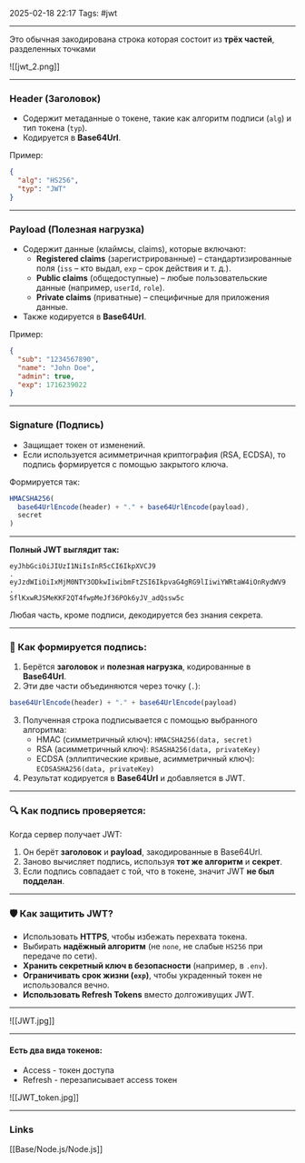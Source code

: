 2025-02-18 22:17
Tags: #jwt

---

Это обычная закодирована строка которая состоит из **трёх частей**, разделенных точками

![[jwt_2.png]]

---
### Header (Заголовок)

- Содержит метаданные о токене, такие как алгоритм подписи (`alg`) и тип токена (`typ`).
- Кодируется в **Base64Url**.

Пример:
```JSON
{
  "alg": "HS256",
  "typ": "JWT"
}
```

---
### Payload (Полезная нагрузка)

- Содержит данные (клаймсы, claims), которые включают:
	- **Registered claims** (зарегистрированные) – стандартизированные поля (`iss` – кто выдал, `exp` – срок действия и т. д.).
	- **Public claims** (общедоступные) – любые пользовательские данные (например, `userId`, `role`).
	- **Private claims** (приватные) – специфичные для приложения данные.
- Также кодируется в **Base64Url**.

Пример:
```JSON
{
  "sub": "1234567890",
  "name": "John Doe",
  "admin": true,
  "exp": 1716239022
}
```

---

### Signature (Подпись)

- Защищает токен от изменений.
- Если используется асимметричная криптография (RSA, ECDSA), то подпись формируется с помощью закрытого ключа.

Формируется так:
```js
HMACSHA256(
  base64UrlEncode(header) + "." + base64UrlEncode(payload),
  secret
)
```

---

**Полный JWT выглядит так:**

```
eyJhbGciOiJIUzI1NiIsInR5cCI6IkpXVCJ9
.
eyJzdWIiOiIxMjM0NTY3ODkwIiwibmFtZSI6IkpvaG4gRG9lIiwiYWRtaW4iOnRydWV9
.
SflKxwRJSMeKKF2QT4fwpMeJf36POk6yJV_adQssw5c
```

Любая часть, кроме подписи, декодируется без знания секрета.

---

### 🔐 Как формируется подпись:

1. Берётся **заголовок** и **полезная нагрузка**, кодированные в **Base64Url**.
2. Эти две части объединяются через точку (`.`):
```js
base64UrlEncode(header) + "." + base64UrlEncode(payload)
```
3. Полученная строка подписывается с помощью выбранного алгоритма:
	- HMAC (симметричный ключ): `HMACSHA256(data, secret)`
	- RSA (асимметричный ключ):  `RSASHA256(data, privateKey)`
	- ECDSA (эллиптические кривые, асимметричный ключ): `ECDSASHA256(data, privateKey)`
4. Результат кодируется в **Base64Url** и добавляется в JWT.

---

### 🔍 Как подпись проверяется:

Когда сервер получает JWT:
1. Он берёт **заголовок** и **payload**, закодированные в Base64Url.
2. Заново вычисляет подпись, используя **тот же алгоритм** и **секрет**.
3. Если подпись совпадает с той, что в токене, значит JWT **не был подделан**.

---

### 🛡 Как защитить JWT?

- Использовать **HTTPS**, чтобы избежать перехвата токена.
- Выбирать **надёжный алгоритм** (не `none`, не слабые `HS256` при передаче по сети).
- **Хранить секретный ключ в безопасности** (например, в `.env`).
- **Ограничивать срок жизни (`exp`)**, чтобы украденный токен не использовался вечно.
- **Использовать Refresh Tokens** вместо долгоживущих JWT.

---


![[JWT.jpg]]

---
#### Есть два вида токенов:
- Access - токен доступа
- Refresh - перезаписывает access токен

![[JWT_token.jpg]]

---
### Links
[[Base/Node.js/Node.js]]
